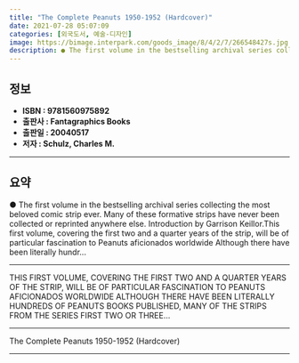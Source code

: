 ```yaml
---
title: "The Complete Peanuts 1950-1952 (Hardcover)"
date: 2021-07-28 05:07:09
categories: [외국도서, 예술-디자인]
image: https://bimage.interpark.com/goods_image/8/4/2/7/266548427s.jpg
description: ● The first volume in the bestselling archival series collecting the most beloved comic strip ever. Many of these formative strips have never been collected or
---
```


## **정보**

- **ISBN : 9781560975892**
- **출판사 : Fantagraphics Books**
- **출판일 : 20040517**
- **저자 : Schulz, Charles M.**

------



## **요약**

●  The first volume in the bestselling archival series collecting the most beloved comic strip ever. Many of these formative strips have never been collected or reprinted anywhere else. Introduction by Garrison Keillor.This first volume, covering the first two and a quarter years of the strip, will be of particular fascination to Peanuts aficionados worldwide Although there have been literally hundr...

------

THIS FIRST VOLUME, COVERING THE FIRST TWO AND A QUARTER YEARS OF THE STRIP, WILL BE OF PARTICULAR FASCINATION TO PEANUTS AFICIONADOS WORLDWIDE ALTHOUGH THERE HAVE BEEN LITERALLY HUNDREDS OF PEANUTS BOOKS PUBLISHED, MANY OF THE STRIPS FROM THE SERIES FIRST TWO OR THREE... 

------


The Complete Peanuts 1950-1952 (Hardcover) 

------


